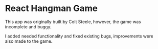 # React Hangman Game
This app was originally built by Colt Steele, however, the game was incomplete and buggy.

I added needed functionality and fixed existing bugs, improvements were also made to the game.
